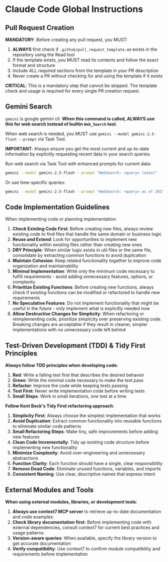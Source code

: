 # Claude Code Global Instructions

## Pull Request Creation

**MANDATORY**: Before creating any pull request, you MUST:

1. **ALWAYS** first check if `.github/pull_request_template.md` exists in the repository using the Read tool
2. If the template exists, you MUST read its contents and follow the exact format and structure
3. Include ALL required sections from the template in your PR description
4. Never create a PR without checking for and using the template if it exists

**CRITICAL**: This is a mandatory step that cannot be skipped. The template check and usage is required for every single PR creation request.

## Gemini Search

`gemini` is google gemini cli. **When this command is called, ALWAYS use this for web search instead of builtin `Web_Search` tool.**

When web search is needed, you MUST use `gemini --model gemini-2.5-flash --prompt` via Task Tool.

**IMPORTANT**: Always ensure you get the most current and up-to-date information by explicitly requesting recent data in your search queries.

Run web search via Task Tool with enhanced prompts for current data:

```bash
gemini --model gemini-2.5-flash --prompt "WebSearch: <query> latest"
```

Or use time-specific queries:

```bash
gemini --model gemini-2.5-flash --prompt "WebSearch: <query> as of 2025 current status latest updates"
```

## Code Implementation Guidelines

When implementing code or planning implementation:

1. **Check Existing Code First**: Before creating new files, always review existing code to find files that handle the same domain or business logic
2. **Reuse and Extend**: Look for opportunities to implement new functionality within existing files rather than creating new ones
3. **DRY Principle**: When similar logic exists in util files or the same file, consolidate by extracting common functions to avoid duplication
4. **Maintain Cohesion**: Keep related functionality together to improve code organization and maintainability
5. **Minimal Implementation**: Write only the minimum code necessary to fulfill requirements - avoid adding unnecessary features, options, or complexity
6. **Prioritize Existing Functions**: Before creating new functions, always check if existing functions can be modified or refactored to handle new requirements
7. **No Speculative Features**: Do not implement functionality that might be useful in the future - only implement what is explicitly needed now
8. **Allow Destructive Changes for Simplicity**: When refactoring or reimplementing code, prioritize simplicity over preserving existing code. Breaking changes are acceptable if they result in cleaner, simpler implementations with no unnecessary code left behind

## Test-Driven Development (TDD) & Tidy First Principles

**Always follow TDD principles when developing code**:

1. **Red**: Write a failing test first that describes the desired behavior
2. **Green**: Write the minimal code necessary to make the test pass
3. **Refactor**: Improve the code while keeping tests passing
4. **Test First**: Never write implementation code before writing tests
5. **Small Steps**: Work in small iterations, one test at a time

**Follow Kent Beck's Tidy First refactoring approach**:

1. **Simplicity First**: Always choose the simplest implementation that works
2. **Avoid Duplication**: Extract common functionality into reusable functions to eliminate similar code patterns
3. **Small Refactoring Steps**: Make tiny, safe improvements before adding new features
4. **Clean Code Incrementally**: Tidy up existing code structure before implementing new functionality
5. **Minimize Complexity**: Avoid over-engineering and unnecessary abstractions
6. **Function Clarity**: Each function should have a single, clear responsibility
7. **Remove Dead Code**: Eliminate unused functions, variables, and imports
8. **Consistent Naming**: Use clear, descriptive names that express intent

## External Modules and Tools

**When using external modules, libraries, or development tools**:

1. **Always use context7 MCP server** to retrieve up-to-date documentation and code examples
2. **Check library documentation first**: Before implementing code with external dependencies, consult context7 for current best practices and usage patterns
3. **Version-aware queries**: When available, specify the library version to get accurate documentation
4. **Verify compatibility**: Use context7 to confirm module compatibility and requirements before implementation


